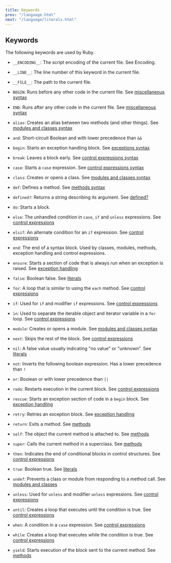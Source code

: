 ```yaml
---
title: Keywords
prev: "/language.html"
next: "/language/literals.html"
---
```


## Keywords[](#keywords)

The following keywords are used by Ruby.

* `__ENCODING__`: The script encoding of the current file. See
  Encoding.

* `__LINE__`: The line number of this keyword in the current file.

* `__FILE__`: The path to the current file.

* `BEGIN`: Runs before any other code in the current file. See
  [miscellaneous syntax](misc.md)

* `END`: Runs after any other code in the current file. See
  [miscellaneous syntax](misc.md)

* `alias`: Creates an alias between two methods (and other things). See
  [modules and classes syntax](modules-classes.md)

* `and`: Short-circuit Boolean and with lower precedence than `&&`

* `begin`: Starts an exception handling block. See [exceptions
  syntax](exceptions.md)

* `break`: Leaves a block early. See [control expressions
  syntax](control-expressions.md)

* `case`: Starts a `case` expression. See [control expressions
  syntax](control-expressions.md)

* `class`: Creates or opens a class. See [modules and classes
  syntax](modules-classes.md)

* `def`: Defines a method. See [methods syntax](methods-def.md)

* `defined?`: Returns a string describing its argument. See
  [defined?](../language.md#defined)

* `do`: Starts a block.

* `else`: The unhandled condition in `case`, `if` and `unless`
  expressions. See [control expressions](control-expressions.md)

* `elsif`: An alternate condition for an `if` expression. See [control
  expressions](control-expressions.md)

* `end`: The end of a syntax block. Used by classes, modules, methods,
  exception handling and control expressions.

* `ensure`: Starts a section of code that is always run when an
  exception is raised. See [exception handling](exceptions.md)

* `false`: Boolean false. See [literals](literals.md)

* `for`: A loop that is similar to using the `each` method. See
  [control expressions](control-expressions.md)

* `if`: Used for `if` and modifier `if` expressions. See [control
  expressions](control-expressions.md)

* `in`: Used to separate the iterable object and iterator variable in a
  `for` loop. See [control expressions](control-expressions.md)

* `module`: Creates or opens a module. See [modules and classes
  syntax](modules-classes.md)

* `next`: Skips the rest of the block. See [control
  expressions](control-expressions.md)

* `nil`: A false value usually indicating "no value" or "unknown". See
  [literals](literals.md)

* `not`: Inverts the following boolean expression. Has a lower
  precedence than `!`

* `or`: Boolean or with lower precedence than `||`

* `redo`: Restarts execution in the current block. See [control
  expressions](control-expressions.md)

* `rescue`: Starts an exception section of code in a `begin` block. See
  [exception handling](exceptions.md)

* `retry`: Retries an exception block. See [exception
  handling](exceptions.md)

* `return`: Exits a method. See [methods](methods-def.md)

* `self`: The object the current method is attached to. See
  [methods](methods-def.md)

* `super`: Calls the current method in a superclass. See
  [methods](methods-def.md)

* `then`: Indicates the end of conditional blocks in control
  structures. See [control expressions](control-expressions.md)

* `true`: Boolean true. See [literals](literals.md)

* `undef`: Prevents a class or module from responding to a method call.
  See [modules and classes](modules-classes.md)

* `unless`: Used for `unless` and modifier `unless` expressions. See
  [control expressions](control-expressions.md)

* `until`: Creates a loop that executes until the condition is true.
  See [control expressions](control-expressions.md)

* `when`: A condition in a `case` expression. See [control
  expressions](control-expressions.md)

* `while`: Creates a loop that executes while the condition is true.
  See [control expressions](control-expressions.md)

* `yield`: Starts execution of the block sent to the current method.
  See [methods](methods-def.md)

